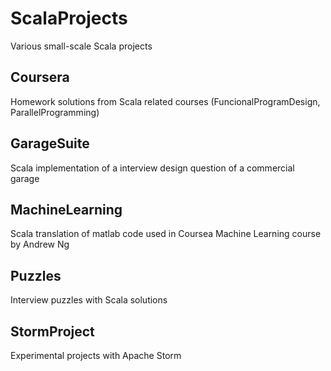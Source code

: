# ScalaProjects
Various small-scale Scala projects

## Coursera
Homework solutions from Scala related courses (FuncionalProgramDesign, ParallelProgramming)

## GarageSuite
Scala implementation of a interview design question of a commercial garage

## MachineLearning
Scala translation of matlab code used in Coursea Machine Learning course by Andrew Ng

## Puzzles
Interview puzzles with Scala solutions

## StormProject
Experimental projects with Apache Storm
